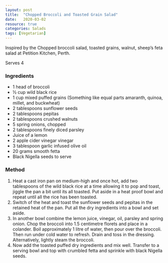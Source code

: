 ```yaml
---
layout: post
title:  "Chopped Broccoli and Toasted Grain Salad"
date:   2020-03-02
resource: true
categories: Salads
tags: [Vegetarian]
---
```


Inspired by the Chopped broccoli salad, toasted grains, walnut, sheep’s feta salad at Petition Kitchen, Perth.

Serves 4

### Ingredients

* 1 head of broccoli
* ½ cup wild black rice
* 1 cup mixed puffed grains (Something like equal parts amaranth, quinoa, millet, and buckwheat)
* 2 tablespoons sunflower seeds
* 2 tablespoons pepitas 
* 2 tablespoons crushed walnuts
* 5 spring onions, chopped
* 2 tablespoons finely diced parsley
* Juice of a lemon
* 2 apple cider vinegar vinegar
* 3 tablespoon garlic infused olive oil
* 20 grams smooth fetta
* Black Nigella seeds to serve

### Method

1. Heat a cast iron pan on medium-high and once hot, add two tablespoons of the wild black rice at a time allowing it to pop and toast, jiggle the pan a bit until its all toasted. Put aside in a heat proof bowl and repeat until all the rice has been toasted.
2. Switch of the heat and toast the sunflower seeds and pepitas in the retained heat of the pan. Put all the dry ingredients into a bowl and set aside.
3. In another bowl combine the lemon juice, vinegar, oil, parsley and spring onion. Chop the broccoli into 1.5 centimetre florets and place in a colander. Boil approximately 1 litre of water, then pour over the broccoli. Then run under cold water to refresh. Drain and toss in the dressing. Alternatively, lightly steam the broccoli.
4. Now add the toasted puffed dry ingredients and mix well. Transfer to a serving bowl and top with crumbled fetta and sprinkle with black Nigella seeds.

